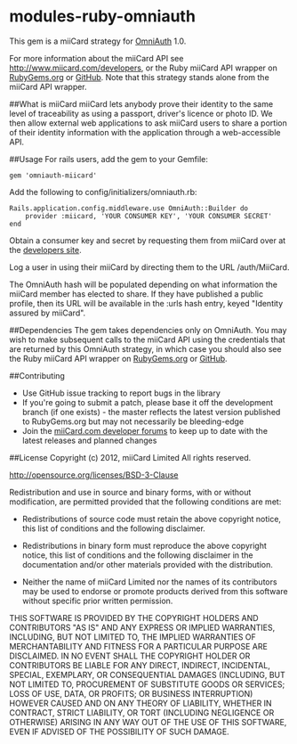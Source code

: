 modules-ruby-omniauth
=====================

This gem is a miiCard strategy for [OmniAuth](https://github.com/intridea/omniauth) 1.0. 

For more information about the miiCard API see http://www.miicard.com/developers, or the Ruby miiCard API wrapper on [RubyGems.org](https://rubygems.org/gems/miiCardConsumers) or [GitHub](https://github.com/miiCard/api-wrappers-ruby). Note that this strategy stands alone from the miiCard API wrapper.

##What is miiCard
miiCard lets anybody prove their identity to the same level of traceability as using a passport, driver's licence or photo ID. We then allow external web applications to ask miiCard users to share a portion of their identity information with the application through a web-accessible API.

##Usage
For rails users, add the gem to your Gemfile:

    gem 'omniauth-miicard'

Add the following to config/initializers/omniauth.rb:

    Rails.application.config.middleware.use OmniAuth::Builder do
        provider :miicard, 'YOUR CONSUMER KEY', 'YOUR CONSUMER SECRET'
    end

Obtain a consumer key and secret by requesting them from miiCard over at the [developers site](http://www.miicard.com/developers/getting-started).

Log a user in using their miiCard by directing them to the URL /auth/MiiCard.

The OmniAuth hash will be populated depending on what information the miiCard member has elected to share. If they have published a public profile, then its URL will be available in the :urls hash entry, keyed "Identity assured by miiCard".

##Dependencies
The gem takes dependencies only on OmniAuth. You may wish to make subsequent calls to the miiCard API using the credentials that are returned by this OmniAuth strategy, in which case you should also see the Ruby miiCard API wrapper on [RubyGems.org](https://rubygems.org/gems/miiCardConsumers) or [GitHub](https://github.com/miiCard/api-wrappers-ruby).

##Contributing
* Use GitHub issue tracking to report bugs in the library
* If you're going to submit a patch, please base it off the development branch (if one exists) - the master reflects the latest version published to RubyGems.org but may not necessarily be bleeding-edge
* Join the [miiCard.com developer forums](http://www.miicard.com/developers) to keep up to date with the latest releases and planned changes

##License
Copyright (c) 2012, miiCard Limited
All rights reserved.

http://opensource.org/licenses/BSD-3-Clause

Redistribution and use in source and binary forms, with or without modification, are permitted provided that the following conditions are met:

- Redistributions of source code must retain the above copyright notice, this list of conditions and the following disclaimer. 

- Redistributions in binary form must reproduce the above copyright notice, this list of conditions and the following disclaimer in the documentation and/or other materials provided with the distribution.

- Neither the name of miiCard Limited nor the names of its contributors may be used to endorse or promote products derived from this software without specific prior written permission.

THIS SOFTWARE IS PROVIDED BY THE COPYRIGHT HOLDERS AND CONTRIBUTORS "AS IS" AND ANY EXPRESS OR IMPLIED WARRANTIES, INCLUDING, BUT NOT LIMITED TO, THE IMPLIED WARRANTIES OF MERCHANTABILITY AND FITNESS FOR A PARTICULAR PURPOSE ARE DISCLAIMED. IN NO EVENT SHALL THE COPYRIGHT HOLDER OR CONTRIBUTORS BE LIABLE FOR ANY DIRECT, INDIRECT, INCIDENTAL, SPECIAL, EXEMPLARY, OR CONSEQUENTIAL DAMAGES (INCLUDING, BUT NOT LIMITED TO, PROCUREMENT OF SUBSTITUTE GOODS OR SERVICES; LOSS OF USE, DATA, OR PROFITS; OR BUSINESS INTERRUPTION) HOWEVER CAUSED AND ON ANY THEORY OF LIABILITY, WHETHER IN CONTRACT, STRICT LIABILITY, OR TORT (INCLUDING NEGLIGENCE OR OTHERWISE) ARISING IN ANY WAY OUT OF THE USE OF THIS SOFTWARE, EVEN IF ADVISED OF THE POSSIBILITY OF SUCH DAMAGE.
